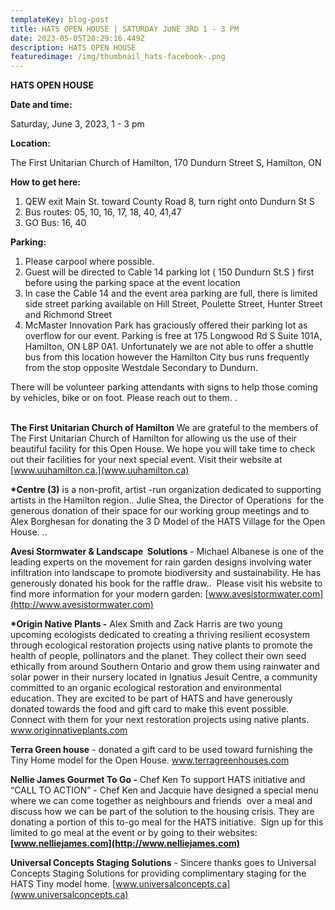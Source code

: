 ```yaml
---
templateKey: blog-post
title: HATS OPEN HOUSE | SATURDAY JUNE 3RD 1 - 3 PM
date: 2023-05-05T20:29:16.449Z
description: H﻿ATS OPEN HOUSE
featuredimage: /img/thumbnail_hats-facebook-.png
---
```

**H﻿ATS OPEN HOUSE**

**Date and time:** 

Saturday, June 3, 2023, 1 - 3 pm

**Location:**  

The First Unitarian Church of Hamilton, 170 Dundurn Street S, Hamilton, ON

**How to get here:**

1. QEW exit Main St. toward County Road 8, turn right onto Dundurn St S
2. Bus routes: 05, 10, 16, 17, 18, 40, 41,47
3. GO Bus: 16, 40

**Parking:**

1. Please carpool where possible.
2. Guest will be directed to Cable 14 parking lot ( 150 Dundurn St.S ) first before using the parking space at the event location 
3. In case the Cable 14 and the event area parking are full, there is limited side street parking available on Hill Street, Poulette Street, Hunter Street and Richmond Street
4. M﻿cMaster Innovation Park has graciously offered their parking lot as overflow for our event. Parking is free at 175 Longwood Rd S Suite 101A, Hamilton, ON L8P 0A1. Unfortunately we are not able to offer a shuttle bus from this location however the Hamilton City bus runs frequently from the stop opposite Westdale Secondary to Dundurn.

There will be volunteer parking attendants with signs to help those coming by vehicles, bike or on foot. Please reach out to them. .

**\
The First Unitarian Church of Hamilton** We are grateful to the members of The First Unitarian Church of Hamilton for allowing us the use of their beautiful facility for this Open House. We hope you will take time to check out their facilities for your next special event.  Visit their website at [www.uuhamilton.ca.](www.uuhamilton.ca)

**\*Centre (3)** is a non-profit, artist -run organization dedicated to supporting artists in the Hamilton region.. Julie Shea, the Director of Operations  for the generous donation of their space for our working group meetings and to Alex Borghesan for donating the 3 D Model of the HATS Village for the Open House. ..

**Avesi Stormwater & Landscape  Solutions** - Michael Albanese is one of the leading experts on the movement for rain garden designs involving water infiltration into landscape to promote biodiversity and sustainability. He has generously donated his book for the raffle draw..  Please visit his website to find more information for your modern garden: [www.avesistormwater.com](http://www.avesistormwater.com)

**\*Origin Native Plants -** Alex Smith and Zack Harris are two young upcoming ecologists dedicated to creating a thriving resilient ecosystem through ecological restoration projects using native plants to promote the health of people, pollinators and the planet. They collect their own seed ethically from around Southern Ontario and grow them using rainwater and solar power in their nursery located in Ignatius Jesuit Centre, a community committed to an organic ecological restoration and environmental education. They are excited to be part of HATS and have generously donated towards the food and gift card to make this event possible. Connect with them for your next restoration projects using native plants. www.originnativeplants.com

**Terra Green house** - donated a gift card to be used toward furnishing the Tiny Home model for the Open House. www.terragreenhouses.com

**Nellie James Gourmet To Go -** Chef Ken To support HATS initiative and “CALL TO ACTION” - Chef Ken and Jacquie have designed a special menu where we can come together as neighbours and friends  over a meal and discuss how we can be part of the solution to the housing crisis. They are donating a portion of this to-go meal for the HATS initiative.  Sign up for this limited to go meal at the event or by going to their websites: **[www.nelliejames.com](http://www.nelliejames.com)**

**Universal Concepts Staging Solutions** - Sincere thanks goes to Universal Concepts Staging Solutions for providing complimentary staging for the HATS Tiny model home. [www.universalconcepts.ca](www.universalconcepts.ca)